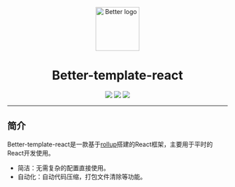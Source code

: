  <p align="center">
    <a href="https://vuejs.org" target="_blank">
        <img width="100" src="http://img-basket.laokuanggong.cn/Better/better-logo.png" alt="Better logo">
    </a>
</p>

<h1 align="center">
  Better-template-react
</h1>


<p align="center">
  <img src="https://img.shields.io/badge/PHP-7.3-green" />
  <img src="https://img.shields.io/badge/MySQL-5.7-green" />
  <img src="https://img.shields.io/badge/Node.js-12.18.2-green" />
</p>

---
简介
---

Better-template-react是一款基于[rollup](https://github.com/rollup/rollup)搭建的React框架，主要用于平时的React开发使用。
- 简洁：无需复杂的配置直接使用。
- 自动化：自动代码压缩，打包文件清除等功能。
